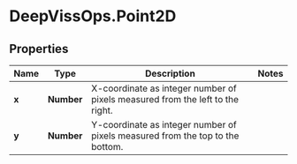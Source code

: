 # DeepVissOps.Point2D

## Properties

Name | Type | Description | Notes
------------ | ------------- | ------------- | -------------
**x** | **Number** | X-coordinate as integer number of pixels measured from the left to the right. | 
**y** | **Number** | Y-coordinate as integer number of pixels measured from the top to the bottom. | 


